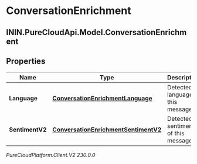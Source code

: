 # ConversationEnrichment

## ININ.PureCloudApi.Model.ConversationEnrichment

## Properties

|Name | Type | Description | Notes|
|------------ | ------------- | ------------- | -------------|
| **Language** | [**ConversationEnrichmentLanguage**](ConversationEnrichmentLanguage) | Detected language of this message. | [optional] |
| **SentimentV2** | [**ConversationEnrichmentSentimentV2**](ConversationEnrichmentSentimentV2) | Detected sentiment of this message. | [optional] |



_PureCloudPlatform.Client.V2 230.0.0_
